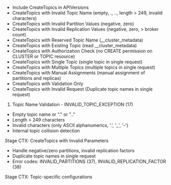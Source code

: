 - Include CreateTopics in APIVersions 
- CreateTopics with Invalid Topic Name (empty, ., .., length > 249, invalid characters)
- CreateTopics with Invalid Partition Values (negative, zero)
- CreateTopics with Invalid Replication Values (negative, zero, > broker count)
- CreateTopics with Reserved Topic Name (__cluster_metadata)
- CreateTopics with Existing Topic (read __cluster_metadata)
- CreateTopics with Authorization Check (no CREATE permission on CLUSTER or TOPIC resource)
- CreateTopics with Single Topic (single topic in single request)
- CreateTopics with Multiple Topics (multiple topics in single request)
- CreateTopics with Manual Assignments (manual assignment of partitions and replicas)
- CreateTopics with Validation Only
- CreateTopics with Invalid Request (Duplicate topic names in single request)


1. Topic Name Validation - INVALID_TOPIC_EXCEPTION (17)
- Empty topic name or "." or ".."
- Length > 249 characters
- Invalid characters (only ASCII alphanumerics, '.', '_', '-')
- Internal topic collision detection



Stage CTX: CreateTopics with Invalid Parameters
- Handle negative/zero partitions, invalid replication factors
- Duplicate topic names in single request
- Error codes: INVALID_PARTITIONS (37), INVALID_REPLICATION_FACTOR (38)

Stage CTX: Topic-specific configurations
